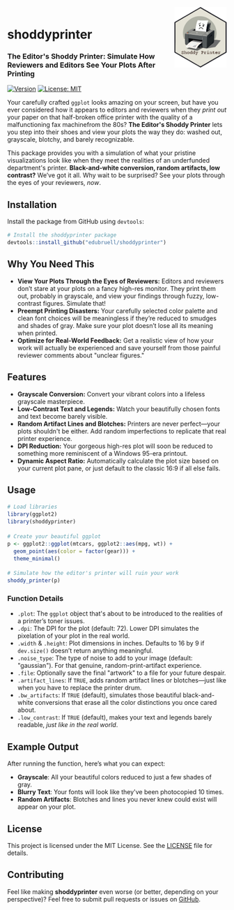 <div style="padding-top:1em; padding-bottom: 0.5em;">
<img src="shoddy_printer.png" width = 120 align="right" />
</div>

# shoddyprinter

### The Editor's Shoddy Printer: Simulate How Reviewers and Editors See Your Plots After Printing

[![Version](https://img.shields.io/badge/version-0.9.0-blue.svg)](https://github.com/edubruell/shoddyprinter) [![License: MIT](https://img.shields.io/badge/License-MIT-yellow.svg)](https://opensource.org/licenses/MIT)

Your carefully crafted `ggplot` looks amazing on your screen, but have you ever considered how it appears to editors and reviewers when they *print out* your paper on that half-broken office printer with the quality of a malfunctioning fax machinefrom the 80s? **The Editor's Shoddy Printer** lets you step into their shoes and view your plots the way they do: washed out, grayscale, blotchy, and barely recognizable.

This package provides you with a simulation of what your pristine visualizations look like when they meet the realities of an underfunded department's printer. **Black-and-white conversion, random artifacts, low contrast?** We’ve got it all. Why wait to be surprised? See your plots through the eyes of your reviewers, *now*.

## Installation

Install the package from GitHub using `devtools`:

```r
# Install the shoddyprinter package
devtools::install_github("edubruell/shoddyprinter")
```

## Why You Need This

-  **View Your Plots Through the Eyes of Reviewers:** Editors and reviewers don’t stare at your plots on a fancy high-res monitor. They print them out, probably in grayscale, and view your findings through fuzzy, low-contrast figures. Simulate that!
- **Preempt Printing Disasters:** Your carefully selected color palette and clean font choices will be meaningless if they’re reduced to smudges and shades of gray. Make sure your plot doesn’t lose all its meaning when printed.
- **Optimize for Real-World Feedback:** Get a realistic view of how your work will actually be experienced and save yourself from those painful reviewer comments about "unclear figures."

## Features

- **Grayscale Conversion:** Convert your vibrant colors into a lifeless grayscale masterpiece.
- **Low-Contrast Text and Legends:** Watch your beautifully chosen fonts and text become barely visible.
- **Random Artifact Lines and Blotches:** Printers are never perfect—your plots shouldn't be either. Add random imperfections to replicate that real printer experience.
- **DPI Reduction:** Your gorgeous high-res plot will soon be reduced to something more reminiscent of a Windows 95-era printout.
- **Dynamic Aspect Ratio:** Automatically calculate the plot size based on your current plot pane, or just default to the classic 16:9 if all else fails.

## Usage
```r
# Load libraries
library(ggplot2)
library(shoddyprinter)

# Create your beautiful ggplot
p <- ggplot2::ggplot(mtcars, ggplot2::aes(mpg, wt)) +
  geom_point(aes(color = factor(gear))) +
  theme_minimal()

# Simulate how the editor's printer will ruin your work
shoddy_printer(p)
```

### Function Details

- `.plot`: The `ggplot` object that's about to be introduced to the realities of a printer’s toner issues.
- `.dpi`: The DPI for the plot (default: 72). Lower DPI simulates the pixelation of your plot in the real world.
- `.width` & `.height`: Plot dimensions in inches. Defaults to 16 by 9 if `dev.size()` doesn’t return anything meaningful.
- `.noise_type`: The type of noise to add to your image (default: "gaussian"). For that genuine, random-print-artifact experience.
- `.file`: Optionally save the final "artwork" to a file for your future despair.
- `.artifact_lines`: If `TRUE`, adds random artifact lines or blotches—just like when you have to replace the printer drum.
- `.bw_artifacts`: If `TRUE` (default), simulates those beautiful black-and-white conversions that erase all the color distinctions you once cared about.
- `.low_contrast`: If `TRUE` (default), makes your text and legends barely readable, *just like in the real world*.

## Example Output

After running the function, here’s what you can expect:

- **Grayscale**: All your beautiful colors reduced to just a few shades of gray.
- **Blurry Text**: Your fonts will look like they've been photocopied 10 times.
- **Random Artifacts**: Blotches and lines you never knew could exist will appear on your plot.
  
## License

This project is licensed under the MIT License. See the [LICENSE](LICENSE) file for details.

## Contributing

Feel like making **shoddyprinter** even worse (or better, depending on your perspective)? Feel free to submit pull requests or issues on [GitHub](https://github.com/edubruell/shoddyprinter/issues).



